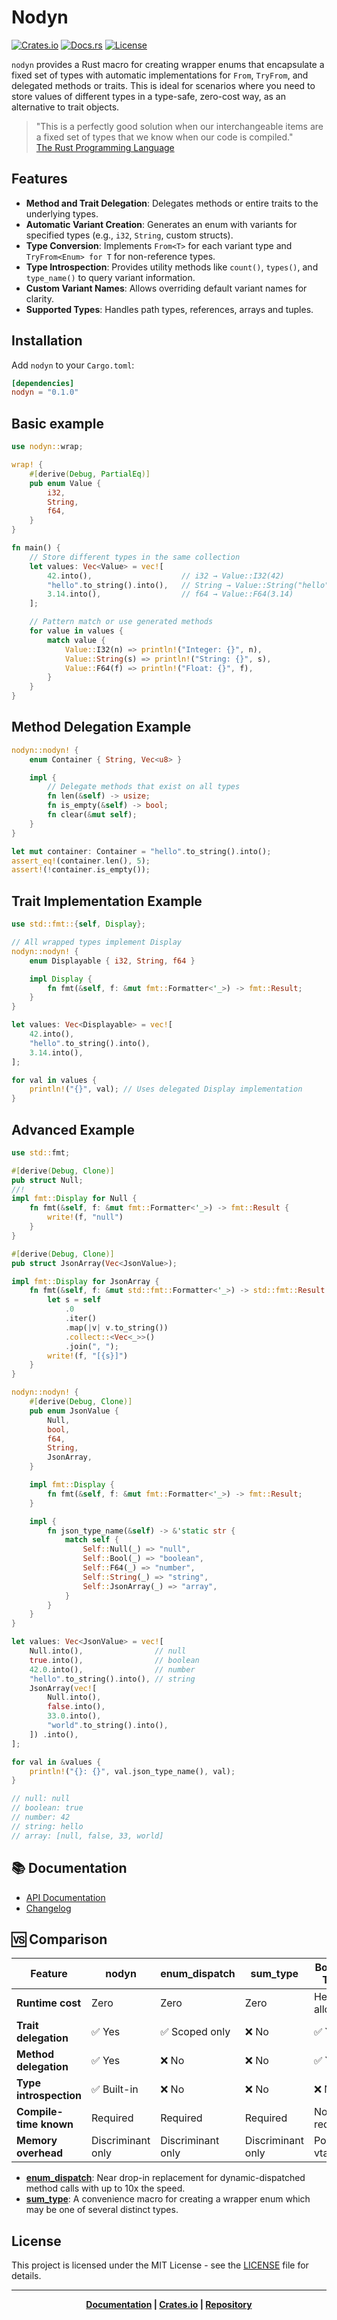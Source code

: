 # Nodyn

[![Crates.io](https://img.shields.io/crates/v/nodyn.svg)](https://crates.io/crates/nodyn)
[![Docs.rs](https://docs.rs/nodyn/badge.svg)](https://docs.rs/nodyn)
[![License](https://img.shields.io/badge/license-MIT-blue.svg)](LICENSE)

`nodyn` provides a Rust macro for creating wrapper enums that
encapsulate a fixed set of types with automatic implementations
for `From`, `TryFrom`, and delegated methods or traits. This is
ideal for scenarios where you need to store values of different
types in a type-safe, zero-cost way, as an alternative to trait
objects.

> "This is a perfectly good solution when our interchangeable 
> items are a fixed set of types that we know when our code is compiled."\
> [The Rust Programming Language](http://doc.rust-lang.org/book/ch18-02-trait-objects.html)

## Features

- **Method and Trait Delegation**: Delegates methods or entire traits to the underlying types.
- **Automatic Variant Creation**: Generates an enum with variants for specified types (e.g., `i32`, `String`, custom structs).
- **Type Conversion**: Implements `From<T>` for each variant type and `TryFrom<Enum> for T` for non-reference types.
- **Type Introspection**: Provides utility methods like `count()`, `types()`, and `type_name()` to query variant information.
- **Custom Variant Names**: Allows overriding default variant names for clarity.
- **Supported Types**: Handles path types, references, arrays and tuples.

## Installation

Add `nodyn` to your `Cargo.toml`:

```toml
[dependencies]
nodyn = "0.1.0"
```

## Basic example

```rust
use nodyn::wrap;

wrap! {
    #[derive(Debug, PartialEq)]
    pub enum Value {
        i32,
        String,
        f64,
    }
}

fn main() {
    // Store different types in the same collection
    let values: Vec<Value> = vec![
        42.into(),                    // i32 → Value::I32(42)
        "hello".to_string().into(),   // String → Value::String("hello")
        3.14.into(),                  // f64 → Value::F64(3.14)
    ];

    // Pattern match or use generated methods
    for value in values {
        match value {
            Value::I32(n) => println!("Integer: {}", n),
            Value::String(s) => println!("String: {}", s),
            Value::F64(f) => println!("Float: {}", f),
        }
    }
}
```

## Method Delegation Example

```rust
nodyn::nodyn! {
    enum Container { String, Vec<u8> }

    impl {
        // Delegate methods that exist on all types
        fn len(&self) -> usize;
        fn is_empty(&self) -> bool;
        fn clear(&mut self);
    }
}

let mut container: Container = "hello".to_string().into();
assert_eq!(container.len(), 5);
assert!(!container.is_empty());
```

## Trait Implementation Example

```rust
use std::fmt::{self, Display};

// All wrapped types implement Display
nodyn::nodyn! {
    enum Displayable { i32, String, f64 }

    impl Display {
        fn fmt(&self, f: &mut fmt::Formatter<'_>) -> fmt::Result;
    }
}

let values: Vec<Displayable> = vec![
    42.into(),
    "hello".to_string().into(),
    3.14.into(),
];

for val in values {
    println!("{}", val); // Uses delegated Display implementation
}
```

## Advanced Example

```rust
use std::fmt;

#[derive(Debug, Clone)]
pub struct Null;
//!
impl fmt::Display for Null {
    fn fmt(&self, f: &mut fmt::Formatter<'_>) -> fmt::Result {
        write!(f, "null")
    }
}

#[derive(Debug, Clone)]
pub struct JsonArray(Vec<JsonValue>);

impl fmt::Display for JsonArray {
    fn fmt(&self, f: &mut std::fmt::Formatter<'_>) -> std::fmt::Result {
        let s = self
            .0
            .iter()
            .map(|v| v.to_string())
            .collect::<Vec<_>>()
            .join(", ");
        write!(f, "[{s}]")
    }
}

nodyn::nodyn! {
    #[derive(Debug, Clone)]
    pub enum JsonValue {
        Null,
        bool,
        f64,
        String,
        JsonArray,
    }

    impl fmt::Display {
        fn fmt(&self, f: &mut fmt::Formatter<'_>) -> fmt::Result;
    }

    impl {
        fn json_type_name(&self) -> &'static str {
            match self {
                Self::Null(_) => "null",
                Self::Bool(_) => "boolean",
                Self::F64(_) => "number",
                Self::String(_) => "string",
                Self::JsonArray(_) => "array",
            }
        }
    }
}

let values: Vec<JsonValue> = vec![
    Null.into(),                // null
    true.into(),                // boolean
    42.0.into(),                // number
    "hello".to_string().into(), // string
    JsonArray(vec![
        Null.into(),
        false.into(),
        33.0.into(),
        "world".to_string().into(),
    ]) .into(),
];

for val in &values {
    println!("{}: {}", val.json_type_name(), val);
}

// null: null
// boolean: true
// number: 42
// string: hello
// array: [null, false, 33, world]
```

## 📚 Documentation

- [API Documentation](https://docs.rs/nodyn)
- [Changelog](https://github.com/franklaranja/nodyn/blob/main/CHANGELOG.md)

## 🆚 Comparison

| Feature | nodyn | enum_dispatch | sum_type | Box\<dyn Trait\> |
|---------|-------|---------------|----------|----------------|
| **Runtime cost** | Zero | Zero | Zero | Heap allocation |
| **Trait delegation** | ✅ Yes | ✅ Scoped only | ❌ No | ✅ Yes |
| **Method delegation** | ✅ Yes | ❌ No | ❌ No | ✅ Yes |
| **Type introspection** | ✅ Built-in | ❌ No | ❌ No | ❌ No |
| **Compile-time known** | Required | Required | Required | Not required |
| **Memory overhead** | Discriminant only | Discriminant only | Discriminant only | Pointer + vtable |

- **[enum_dispatch]**: Near drop-in replacement for dynamic-dispatched method
  calls with up to 10x the speed.
- **[sum_type]**: A convenience macro for creating a wrapper enum which
  may be one of several distinct types.

[enum_dispatch]: https://crates.io/crates/enum_dispatch
[sum_type]: https://crates.io/crates/sum_type

## License

This project is licensed under the MIT License - see the [LICENSE](LICENSE) file for details.

---

<div align="center">

**[Documentation](https://docs.rs/nodyn) | [Crates.io](https://crates.io/crates/nodyn) | [Repository](https://github.com/yourusername/nodyn)**

</div>
